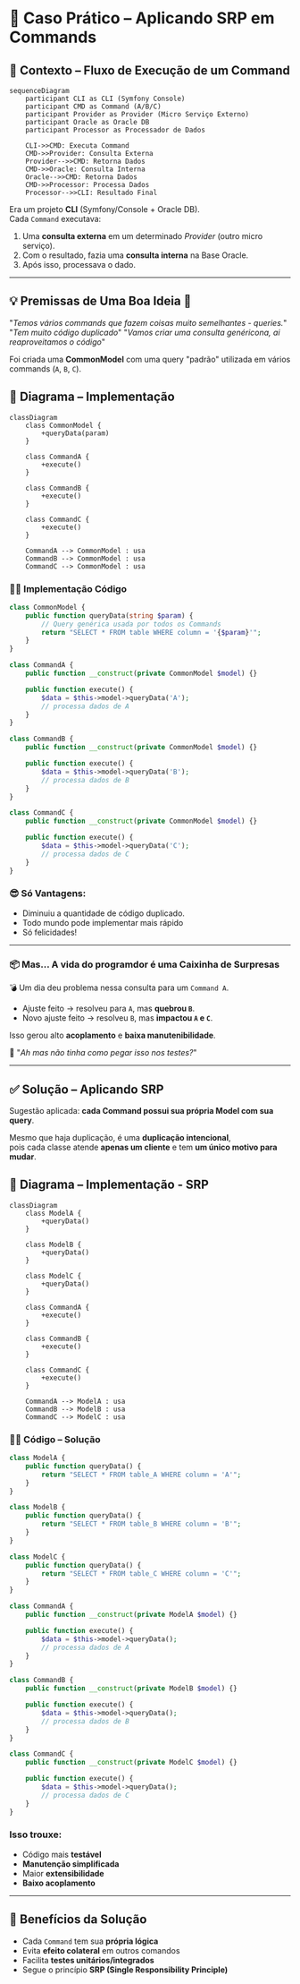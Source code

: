 # 🧪 Caso Prático – Aplicando SRP em Commands

## 📌 Contexto – Fluxo de Execução de um Command

```mermaid
sequenceDiagram
    participant CLI as CLI (Symfony Console)
    participant CMD as Command (A/B/C)
    participant Provider as Provider (Micro Serviço Externo)
    participant Oracle as Oracle DB
    participant Processor as Processador de Dados

    CLI->>CMD: Executa Command
    CMD->>Provider: Consulta Externa
    Provider-->>CMD: Retorna Dados
    CMD->>Oracle: Consulta Interna
    Oracle-->>CMD: Retorna Dados
    CMD->>Processor: Processa Dados
    Processor-->>CLI: Resultado Final
```
Era um projeto **CLI** (Symfony/Console + Oracle DB).  
Cada `Command` executava:
1. Uma **consulta externa** em um determinado *Provider* (outro micro serviço).  
2. Com o resultado, fazia uma **consulta interna** na Base Oracle.  
3. Após isso, processava o dado.  

---

## 💡 Premissas de Uma Boa Ideia 🤔
"*Temos vários commands que fazem coisas muito semelhantes - queries.*"
"*Tem muito código duplicado*"
"*Vamos criar uma consulta genéricona, ai reaproveitamos o código*"

Foi criada uma **CommonModel** com uma query "padrão" utilizada em vários commands (`A`, `B`, `C`). 

## 🔎 Diagrama – Implementação

```mermaid
classDiagram
    class CommonModel {
        +queryData(param)
    }

    class CommandA {
        +execute()
    }

    class CommandB {
        +execute()
    }

    class CommandC {
        +execute()
    }

    CommandA --> CommonModel : usa
    CommandB --> CommonModel : usa
    CommandC --> CommonModel : usa
```

### 🧑‍💻 Implementação Código
```php
class CommonModel {
    public function queryData(string $param) {
        // Query genérica usada por todos os Commands
        return "SELECT * FROM table WHERE column = '{$param}'";
    }
}

class CommandA {
    public function __construct(private CommonModel $model) {}

    public function execute() {
        $data = $this->model->queryData('A');
        // processa dados de A
    }
}

class CommandB {
    public function __construct(private CommonModel $model) {}

    public function execute() {
        $data = $this->model->queryData('B');
        // processa dados de B
    }
}

class CommandC {
    public function __construct(private CommonModel $model) {}

    public function execute() {
        $data = $this->model->queryData('C');
        // processa dados de C
    }
}
```
### 😎 Só Vantagens: 
- Diminuiu a quantidade de código duplicado.
- Todo mundo pode implementar mais rápido
- Só felicidades!


---


### 📦 Mas... A vida do programdor é uma Caixinha de Surpresas 

💣 Um dia deu problema nessa consulta para um `Command A`.  
- Ajuste feito → resolveu para `A`, mas **quebrou `B`**.  
- Novo ajuste feito → resolveu `B`, mas **impactou `A` e `C`**.  

Isso gerou alto **acoplamento** e **baixa manutenibilidade**.

🦗 "*Ah mas não tinha como pegar isso nos testes?*"

---

## ✅ Solução – Aplicando SRP
Sugestão aplicada: **cada Command possui sua própria Model com sua query**.  

Mesmo que haja duplicação, é uma **duplicação intencional**,  
pois cada classe atende **apenas um cliente** e tem **um único motivo para mudar**.

## 🔎 Diagrama – Implementação - SRP
```mermaid
classDiagram
    class ModelA {
        +queryData()
    }

    class ModelB {
        +queryData()
    }

    class ModelC {
        +queryData()
    }

    class CommandA {
        +execute()
    }

    class CommandB {
        +execute()
    }

    class CommandC {
        +execute()
    }

    CommandA --> ModelA : usa
    CommandB --> ModelB : usa
    CommandC --> ModelC : usa
```

### 🧑‍💻 Código – Solução
```php
class ModelA {
    public function queryData() {
        return "SELECT * FROM table_A WHERE column = 'A'";
    }
}

class ModelB {
    public function queryData() {
        return "SELECT * FROM table_B WHERE column = 'B'";
    }
}

class ModelC {
    public function queryData() {
        return "SELECT * FROM table_C WHERE column = 'C'";
    }
}

class CommandA {
    public function __construct(private ModelA $model) {}

    public function execute() {
        $data = $this->model->queryData();
        // processa dados de A
    }
}

class CommandB {
    public function __construct(private ModelB $model) {}

    public function execute() {
        $data = $this->model->queryData();
        // processa dados de B
    }
}

class CommandC {
    public function __construct(private ModelC $model) {}

    public function execute() {
        $data = $this->model->queryData();
        // processa dados de C
    }
}
```

### Isso trouxe:
- Código mais **testável**  
- **Manutenção simplificada**  
- Maior **extensibilidade**  
- **Baixo acoplamento**

---

## 🎁 Benefícios da Solução
- Cada `Command` tem sua **própria lógica**  
- Evita **efeito colateral** em outros comandos  
- Facilita **testes unitários/integrados**  
- Segue o princípio **SRP (Single Responsibility Principle)**
